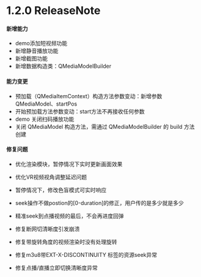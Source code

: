   # 1.2.0 ReleaseNote

#### 新增能力

- demo添加短视频功能
- 新增静音播放功能
- 新增截图功能
- 新增数据构造类：QMediaModelBuilder

#### 能力变更

- 预加载（QMediaItemContext）构造方法参数变动：新增参数 QMediaModel、startPos
- 开始预加载方法参数变动：start方法不再接收任何参数
- demo 关闭扫码播放功能
- 关闭 QMediaModel 构造方法，需通过 QMediaModelBuilder 的 build 方法创建

#### 修复问题

- 优化渲染模块，暂停情况下实时更新画面效果

- 优化VR视频视角调整延迟问题

- 暂停情况下，修改色盲模式可实时响应

- seek操作不做postion的[0-duration]的修正，用户传的是多少就是多少

- 精准seek到点播视频的最后，不会再进度回弹

- 修复断网切清晰度引发崩溃

- 修复带旋转角度的视频渲染时没有处理旋转
  
- 修复m3u8带EXT-X-DISCONTINUITY 标签的资源seek异常

- 修复点播/直播立即切换清晰度异常
